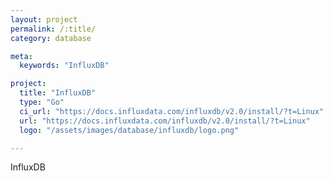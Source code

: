 ```yaml
---
layout: project
permalink: /:title/
category: database

meta:
  keywords: "InfluxDB"

project:
  title: "InfluxDB"
  type: "Go"
  ci_url: "https://docs.influxdata.com/influxdb/v2.0/install/?t=Linux"
  url: "https://docs.influxdata.com/influxdb/v2.0/install/?t=Linux"
  logo: "/assets/images/database/influxdb/logo.png"

---
```

<p>InfluxDB</p>